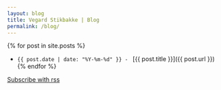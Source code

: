 ```yaml
---
layout: blog
title: Vegard Stikbakke | Blog
permalink: /blog/
---
```


{% for post in site.posts %}
- `{{ post.date | date: "%Y-%m-%d" }} - ` [{{ post.title }}]({{ post.url }}) {% endfor %}

[Subscribe with rss](/feed.xml)
